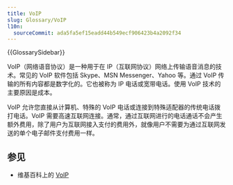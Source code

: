 ```yaml
---
title: VoIP
slug: Glossary/VoIP
l10n:
  sourceCommit: ada5fa5ef15eadd44b549ecf906423b4a2092f34
---
```


{{GlossarySidebar}}

VoIP（网络语音协议）是一种用于在 IP（互联网协议）网络上传输语音消息的技术。常见的 VoIP 软件包括 Skype、MSN Messenger、Yahoo 等。通过 VoIP 传输的所有内容都是数字化的。它也被称为 IP 电话或宽带电话。使用 VoIP 技术的主要原因是成本。

VoIP 允许您直接从计算机、特殊的 VoIP 电话或连接到特殊适配器的传统电话拨打电话。VoIP 需要高速互联网连接。通常，通过互联网进行的电话通话不会产生额外费用，除了用户为互联网接入支付的费用外，就像用户不需要为通过互联网发送的单个电子邮件支付费用一样。

## 参见

- 维基百科上的 [VoIP](https://zh.wikipedia.org/wiki/網路語音協定)
